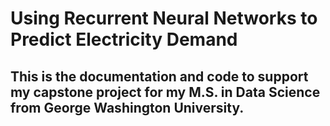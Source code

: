 # Using Recurrent Neural Networks to Predict Electricity Demand
## This is the documentation and code to support my capstone project for my M.S. in Data Science from George Washington University.
